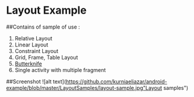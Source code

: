 # Layout Example

##Contains of sample of use :
1. Relative Layout
2. Linear Layout
3. Constraint Layout
4. Grid, Frame, Table Layout
5. [Butterknife](http://jakewharton.github.io/butterknife/)
6. Single activity with multiple fragment

##Screenshot
![alt text](https://github.com/kurniaeliazar/android-example/blob/master/LayoutSamples/layout-sample.jpg"Layout samples")

